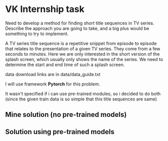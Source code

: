 # VK Internship task

Need to develop a method for finding short title sequences in TV series. Describe the approach you are going to take, and a big plus would be something to try to implement.

A TV series title sequence is a repetitive snippet from episode to episode that relates to the presentation of a given TV series. They come from a few seconds to minutes. Here we are only interested in the short version of the splash screen, which usually only shows the name of the series.
We need to determine the start and end time of such a splash screen.

data download links are in data/data_guide.txt 


I will use framework **Pytorch** for this problem.

It wasn't specified if i can use pre-trained modules, so i decided to do both (since the given train data is so simple that this title sequences are same) 

## Mine solution (no pre-trained models)  




## Solution using pre-trained models



